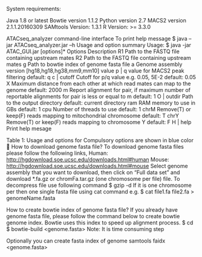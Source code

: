 System requirements:

Java 1.8 or latest
Bowtie version 1.1.2
Python version 2.7 
MACS2 version 2.1.1.20160309
SAMtools Version: 1.3.1
R Version: >= 3.3.0

ATACseq_analyzer command-line interface 
To print help message
$	java –jar ATACseq_analyzer.jar –h
Usage and option summary 
Usage: $ java -jar ATAC_GUI.jar [options]*
Options	Description	
R1	Path to the FASTQ file containing upstream mates
R2	Path to the FASTQ file containing upstream mates
g	Path to bowtie index of genome fasta file
a	Genome assembly version [hg18,hg18,hg38,mm9,mm10]
value	p | q value for MACS2 peak filtering default: q
c | cutoff	Cutoff for p/q value e.g. 0.05, 5E-2 default: 0.05
X	Maximum distance from each other at which read mates can map to the genome default: 2000 
m	Report alignment for pair, if maximum number of reportable alignments for pair is less or equal to m default: 1 
O | outdir	Path to the output directory default: current directory 
ram	RAM memory to use in GBs default: 1
cpu	Number of threads to use default: 1
chrM	Remove(T) or keep(F) reads mapping to mitochondrial chromosome default: T
chrY	Remove(T) or keep(F) reads mapping to chromosome Y default: F
H | help	Print help mesage

Table 1: Usage and options for 
Compulsory options are shown in blue color 

How to download genome fasta file?
To download genome fasta files please follow the following links,
Human: http://hgdownload.soe.ucsc.edu/downloads.html#human 
Mouse: http://hgdownload.soe.ucsc.edu/downloads.html#mouse
Select genome assembly that you want to download, then click on “Full data set” and download *.fa.gz or chromFa.tar.gz (one chromosome per file) file. 
To decompress file use following command
$	gzip -d <file name>
If it is one chromosome per then one single fasta file using
cat command 
e.g.
$	cat file1.fa file2.fa > genomeName.fasta

How to create bowtie index of genome fasta file?
If you already have genome fasta file, please follow the command below to create bowtie genome index. Bowtie uses this index to speed up alignment process. 
$	cd <path to genome fasta file>
$	bowtie-build <genome.fasta> <genome>
Note: It is time consuming step 

Optionally you can create fasta index of genome
samtools faidx <genome.fasta>
